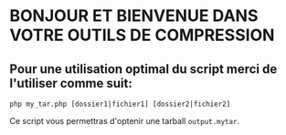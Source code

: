 # BONJOUR ET BIENVENUE DANS VOTRE OUTILS DE COMPRESSION

## Pour une utilisation optimal du script merci de l'utiliser comme suit:

`php my_tar.php [dossier1|fichier1] [dossier2|fichier2]`

Ce script vous permettras d'optenir une tarball `output.mytar`.
